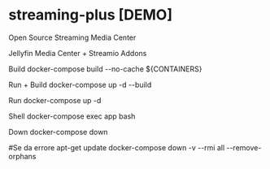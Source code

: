 # streaming-plus [DEMO]
Open Source Streaming Media Center

Jellyfin Media Center + Streamio Addons


Build
docker-compose build --no-cache ${CONTAINERS}

Run + Build
docker-compose up -d --build

Run
docker-compose up -d

Shell
docker-compose exec app bash

Down
docker-compose down

#Se da errore apt-get update
docker-compose down -v --rmi all --remove-orphans
